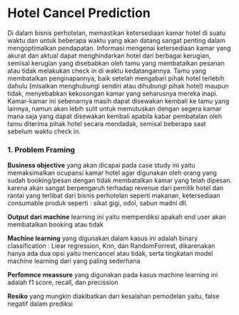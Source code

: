 #  Hotel Cancel Prediction

Di dalam bisnis perhotelan, memastikan ketersediaan kamar hotel di suatu waktu dan untuk beberapa waktu yang akan datang sangat penting dalam mengoptimalkan pendapatan. Informasi mengenai ketersediaan kamar yang akurat dan aktual dapat menghindarkan hotel dari berbagai kerugian, semisal kerugian yang disebabkan oleh tamu yang membatalkan pesanan atau tidak melakukan check in di waktu kedatangannya.
Tamu yang membatalkan penginapannya, baik setelah mengabari pihak hotel terlebih dahulu (misalkan menghubungi sendiri atau dihubungi pihak hotel) maupun tidak, menyebabkan kekosongan kamar yang seharusnya mereka inapi. Kamar-kamar ini sebenarnya masih dapat disewakan kembali ke tamu yang lainnya, namun akan lebih sulit untuk memutuskan dengan segera kamar mana saja yang dapat disewakan kembali apabila kabar pembatalan oleh tamu diterima pihak hotel secara mendadak, semisal beberapa saat sebelum waktu check in.

### 1. Problem Framing
**Business objective** yang akan dicapai pada case study ini yaitu memaksimalkan ocupansi kamar hotel agar digunakan oleh orang yang sudah booking/pesan dengan tidak membatalkan kamar yang telah dipesan. karena akan sangat berpengaruh terhadap revenue dari pemilik hotel dan 
rantai yang terlibat dari bisnis perhotelan seperti makanan, ketersediaan consumable produk seperti : sikat gigi, odol, sabun madni dll. 

**Output dari machine** learning ini yaitu memperdiksi apakah end user akan membatalkan booking atau tidak

**Machine learning** yang digunakan dalam kasus ini adalah binary classification : Liear regression, Knn, dan RandomForrest, dikarenakan hanya ada dua opsi yaitu mencancel atau tidak, serta tingkatan model machine learning dari yang paling sederhana 

**Perfomnce meassure** yang digunakan pada kasus machine learning ini adalah f1 score, recall, dan precission

**Resiko** yang mungkin diakibatkan dari kesalahan pemodelan yaitu, false negatif dalam prediksi
